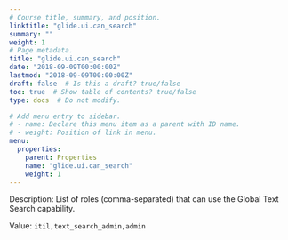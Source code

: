 ```yaml
---
# Course title, summary, and position.
linktitle: "glide.ui.can_search"
summary: ""
weight: 1
# Page metadata.
title: "glide.ui.can_search"
date: "2018-09-09T00:00:00Z"
lastmod: "2018-09-09T00:00:00Z"
draft: false  # Is this a draft? true/false
toc: true  # Show table of contents? true/false
type: docs  # Do not modify.

# Add menu entry to sidebar.
# - name: Declare this menu item as a parent with ID name.
# - weight: Position of link in menu.
menu:
  properties:
    parent: Properties
    name: "glide.ui.can_search"
    weight: 1
---
```


Description: List of roles (comma-separated) that can use the Global Text Search capability.


Value: `itil,text_search_admin,admin`